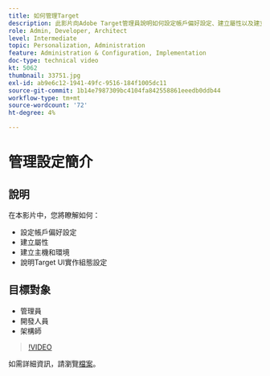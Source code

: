 ```yaml
---
title: 如何管理Target
description: 此影片向Adobe Target管理員說明如何設定帳戶偏好設定、建立屬性以及建立主機和環境。 瞭解如何說明Target UI實作組態設定。
role: Admin, Developer, Architect
level: Intermediate
topic: Personalization, Administration
feature: Administration & Configuration, Implementation
doc-type: technical video
kt: 5062
thumbnail: 33751.jpg
exl-id: ab9e6c12-1941-49fc-9516-184f1005dc11
source-git-commit: 1b14e7987309bc4104fa842558861eeedb0ddb44
workflow-type: tm+mt
source-wordcount: '72'
ht-degree: 4%

---
```


# 管理設定簡介

## 說明

在本影片中，您將瞭解如何：

* 設定帳戶偏好設定
* 建立屬性
* 建立主機和環境
* 說明Target UI實作組態設定

## 目標對象

* 管理員
* 開發人員
* 架構師

>[!VIDEO](https://video.tv.adobe.com/v/33751/?quality=12)

如需詳細資訊，請瀏覽[檔案](https://experienceleague.adobe.com/docs/target/using/administer/administrating-target.html?lang=en)。

